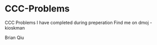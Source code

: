 # CCC-Problems
CCC Problems I have completed during preperation
Find me on dmoj -kioskman 

Brian 
Qiu 

